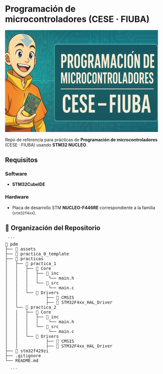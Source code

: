 # Programación de microcontroladores (CESE · FIUBA)

<p align="center">
  <img src="assets/pdm-cese-fiuba-banner.png" alt="Programación de microcontroladores (CESE · FIUBA)" />
</p>

Repo de referencia para prácticas de **Programación de microcontroladores** (CESE · FIUBA) usando **STM32 NUCLEO**.

## Requisitos

### Software
- **STM32CubeIDE**

### Hardware
- Placa de desarrollo STM **NUCLEO-F446RE** correspondiente a la familia (`stm32f4xx`).

## 📂 Organización del Repositorio

<pre> ``` 
📁 pdm
├── 📁 assets
├── 📁 practica_0_template
├── 📁 practicas
│   ├── 📁 practica_1
│   │   ├── 📁 Core
│   │   │   ├── 📁 inc
│   │   │   │    └── main.h
│   │   │   └── 📁 src
│   │   │        └── main.c
│   │   └── 📁 Drivers
│   │           ├── 📁 CMSIS
│   │           ├── 📁 STM32F4xx_HAL_Driver
│   └── 📁 practica_2
│   │   ├── 📁 Core
│   │   │   ├── 📁 inc
│   │   │   │    └── main.h
│   │   │   └── 📁 src
│   │   │        └── main.c
│   │   └── 📁 Drivers
│   │           ├── 📁 CMSIS
│   │           ├── 📁 STM32F4xx_HAL_Driver
├── 📁 stm32f429zi
├── .gitignore
└── README.md
  
  ``` </pre>
